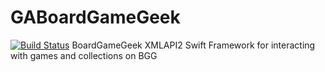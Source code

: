 # GABoardGameGeek
[![Build Status](https://travis-ci.org/gca3020/GABoardGameGeek.svg?branch=master)](https://travis-ci.org/gca3020/GABoardGameGeek)
BoardGameGeek XMLAPI2 Swift Framework for interacting with games and collections on BGG

